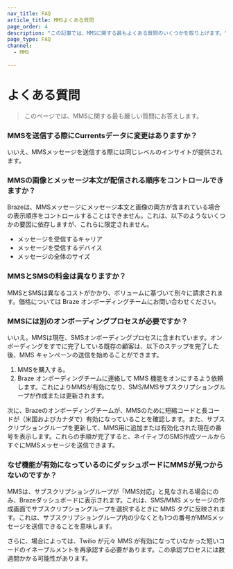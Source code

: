 ```yaml
---
nav_title: FAQ
article_title: MMSよくある質問
page_order: 4
description: "この記事では、MMSに関する最もよくある質問のいくつかを取り上げます。"
page_type: FAQ
channel:
  - MMS
  
---
```


# よくある質問

> このページでは、MMSに関する最も厳しい質問にお答えします。

### MMSを送信する際にCurrentsデータに変更はありますか？

いいえ、MMSメッセージを送信する際には同じレベルのインサイトが提供されます。

### MMSの画像とメッセージ本文が配信される順序をコントロールできますか？

Brazeは、MMSメッセージにメッセージ本文と画像の両方が含まれている場合の表示順序をコントロールすることはできません。これは、以下のようないくつかの要因に依存しますが、これらに限定されません。

- メッセージを受信するキャリア
- メッセージを受信するデバイス
- メッセージの全体のサイズ

### MMSとSMSの料金は異なりますか？

MMSとSMSは異なるコストがかかり、ボリュームに基づいて別々に請求されます。価格については Braze オンボーディングチームにお問い合わせください。

### MMSには別のオンボーディングプロセスが必要ですか？

いいえ。MMSは現在、SMSオンボーディングプロセスに含まれています。オンボーディングをすでに完了している既存の顧客は、以下のステップを完了した後、MMS キャンペーンの送信を始めることができます。

1. MMSを購入する。
2. Braze オンボーディングチームに連絡して MMS 機能をオンにするよう依頼します。これによりMMSが有効になり、SMS/MMSサブスクリプショングループが作成または更新されます。

次に、Brazeのオンボーディングチームが、MMSのために短縮コードと長コードが（米国およびカナダで）有効になっていることを確認します。また、サブスクリプショングループを更新して、MMS用に追加または有効化された現在の番号を表示します。これらの手順が完了すると、ネイティブのSMS作成ツールからすぐにMMSメッセージを送信できます。

### なぜ機能が有効になっているのにダッシュボードにMMSが見つからないのですか？

MMSは、サブスクリプショングループが「MMS対応」と見なされる場合にのみ、Brazeダッシュボードに表示されます。これは、SMS/MMS メッセージの作成画面でサブスクリプショングループを選択するときに MMS タグに反映されます。これは、サブスクリプショングループ内の少なくとも1つの番号がMMSメッセージを送信できることを意味します。

さらに、場合によっては、Twilio が元々 MMS が有効になっていなかった短いコードのイネーブルメントを再承認する必要があります。この承認プロセスには数週間かかる可能性があります。
